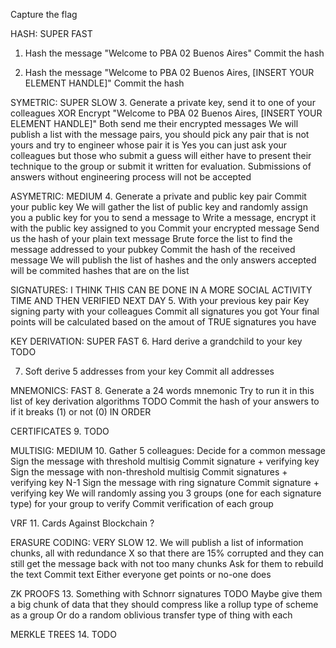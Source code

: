 Capture the flag

HASH: SUPER FAST
1. Hash the message "Welcome to PBA 02 Buenos Aires"
    Commit the hash

2. Hash the message "Welcome to PBA 02 Buenos Aires, [INSERT YOUR ELEMENT HANDLE]"
    Commit the hash

SYMETRIC: SUPER SLOW
3. Generate a private key, send it to one of your colleagues
    XOR Encrypt "Welcome to PBA 02 Buenos Aires, [INSERT YOUR ELEMENT HANDLE]"
    Both send me their encrypted messages
    We will publish a list with the message pairs, you should pick any pair that is not yours and try to engineer whose pair it is
    Yes you can just ask your colleagues but those who submit a guess will either have to present their technique to the group or submit it written for evaluation. Submissions of answers without engineering process will not be accepted

ASYMETRIC: MEDIUM
4. Generate a private and public key pair
    Commit your public key
    We will gather the list of public key and randomly assign you a public key for you to send a message to
    Write a message, encrypt it with the public key assigned to you
    Commit your encrypted message
    Send us the hash of your plain text message
    Brute force the list to find the message addressed to your pubkey
    Commit the hash of the received message
    We will publish the list of hashes and the only answers accepted will be commited hashes that are on the list

SIGNATURES: I THINK THIS CAN BE DONE IN A MORE SOCIAL ACTIVITY TIME AND THEN VERIFIED NEXT DAY
5. With your previous key pair
    Key signing party with your colleagues
    Commit all signatures you got
    Your final points will be calculated based on the amout of TRUE signatures you have

KEY DERIVATION: SUPER FAST
6. Hard derive a grandchild to your key TODO

7. Soft derive 5 addresses from your key
    Commit all addresses 

MNEMONICS: FAST
8. Generate a 24 words mnemonic
    Try to run it in this list of key derivation algorithms TODO
    Commit the hash of your answers to if it breaks (1) or not (0) IN ORDER

CERTIFICATES
9. TODO

MULTISIG: MEDIUM
10. Gather 5 colleagues:
    Decide for a common message
    Sign the message with threshold multisig
    Commit signature + verifying key
    Sign the message with non-threshold multisig
    Commit signatures + verifying key
    N-1 Sign the message with ring signature
    Commit signature + verifying key
    We will randomly assing you 3 groups (one for each signature type) for your group to verify
    Commit verification of each group

VRF
11. Cards Against Blockchain ?

ERASURE CODING: VERY SLOW
12. We will publish a list of information chunks, all with redundance X so that there are 15% corrupted and they can still get the message back with not too many chunks
    Ask for them to rebuild the text
    Commit text
    Either everyone get points or no-one does

ZK PROOFS
13. Something with Schnorr signatures TODO
     Maybe give them a big chunk of data that they should compress like a rollup type of scheme as a group
     Or do a random oblivious transfer type of thing with each

MERKLE TREES
14. TODO


